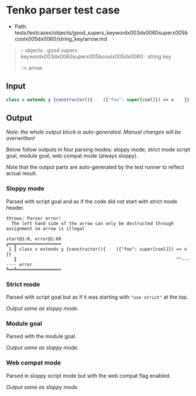 # Tenko parser test case

- Path: tests/testcases/objects/good_supers_keywordx003dx0060superx005bcoolx005dx0060/string_key/arrow.md

> :: objects : good supers keywordx003dx0060superx005bcoolx005dx0060 : string key
>
> ::> arrow

## Input

`````js
class x extends y {constructor(){    ({"foo": super[cool]}) => x    }}
`````

## Output

_Note: the whole output block is auto-generated. Manual changes will be overwritten!_

Below follow outputs in four parsing modes: sloppy mode, strict mode script goal, module goal, web compat mode (always sloppy).

Note that the output parts are auto-generated by the test runner to reflect actual result.

### Sloppy mode

Parsed with script goal and as if the code did not start with strict mode header.

`````
throws: Parser error!
  The left hand side of the arrow can only be destructed through assignment so arrow is illegal

start@1:0, error@1:60
╔══╦═════════════════
 1 ║ class x extends y {constructor(){    ({"foo": super[cool]}) => x    }}
   ║                                                             ^^------- error
╚══╩═════════════════

`````

### Strict mode

Parsed with script goal but as if it was starting with `"use strict"` at the top.

_Output same as sloppy mode._

### Module goal

Parsed with the module goal.

_Output same as sloppy mode._

### Web compat mode

Parsed in sloppy script mode but with the web compat flag enabled.

_Output same as sloppy mode._
